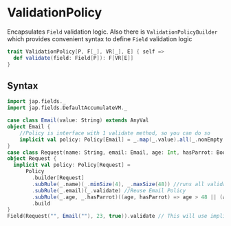 # ValidationPolicy

Encapsulates `Field` validation logic. Also there is `ValidationPolicyBuilder` which provides convenient syntax to define `Field` validation logic

```scala
trait ValidationPolicy[P, F[_], VR[_], E] { self =>
  def validate(field: Field[P]): F[VR[E]]
}
```

## Syntax

```scala mdoc:reset-object
import jap.fields._
import jap.fields.DefaultAccumulateVM._

case class Email(value: String) extends AnyVal
object Email {
    //Policy is interface with 1 validate method, so you can do so
    implicit val policy: Policy[Email] = _.map(_.value).all(_.nonEmpty, _.maxSize(40))
}
case class Request(name: String, email: Email, age: Int, hasParrot: Boolean)
object Request {
  implicit val policy: Policy[Request] =
      Policy
        .builder[Request]
        .subRule(_.name)(_.minSize(4), _.maxSize(48)) //runs all validations combining using and
        .subRule(_.email)(_.validate) //Reuse Email Policy
        .subRule(_.age, _.hasParrot)((age, hasParrot) => age > 48 || (age > 22 && hasParrot.isTrue)) // 2 fields rule
        .build
}
Field(Request("", Email(""), 23, true)).validate // This will use implicit policy to validate
```
